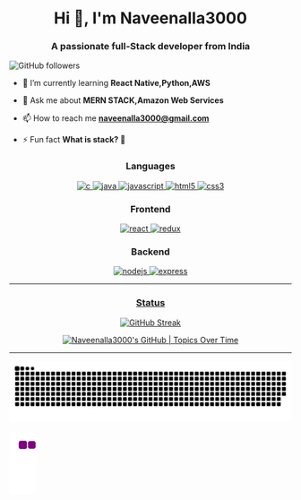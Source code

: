 <h1 align="center">Hi 👋, I'm Naveenalla3000</h1>
<h3 align="center">A passionate full-Stack developer from India</h3>

![GitHub followers](https://img.shields.io/github/followers/Naveenalla3000?style=plastic&logo=appveyor&labelColor=ffffff&color=fedcba&cacheSeconds=3600)


- 🌱 I’m currently learning **React Native,Python,AWS**

- 💬 Ask me about **MERN STACK,Amazon Web Services**

- 📫 How to reach me **naveenalla3000@gmail.com**

- ⚡ Fun fact **What is stack? 🤔**

<h3 align="center">Languages</h3>
<p align="center">
  <a href="https://www.cprogramming.com/" target="_blank"> 
    <img src="https://img.shields.io/badge/C%20programming-A8B9CC.svg?style=for-the-badge&logo=c&logoColor=white"
      alt="c"/>
  </a>
  <a href="https://www.java.com" target="_blank"> 
    <img src="https://img.shields.io/badge/Java-007396.svg?style=for-the-badge&logo=java&logoColor=white" 
      alt="java"/> 
  </a>
  <a href="https://developer.mozilla.org/en-US/docs/Web/JavaScript" target="_blank"> 
    <img src="https://img.shields.io/badge/Javascript-F7DF1E.svg?style=for-the-badge&logo=javascript&logoColor=black"
      alt="javascript"/> 
  </a>
  <a href="https://www.w3.org/html/" target="_blank"> 
    <img src="https://img.shields.io/badge/html-E34F26.svg?style=for-the-badge&logo=html5&logoColor=white"
      alt="html5"/> 
  </a>
  <a href="https://www.w3schools.com/css/" target="_blank">
    <img src="https://img.shields.io/badge/css-1572B6.svg?style=for-the-badge&logo=css3&logoColor=white"
      alt="css3"/>
  </a>
</p>


<h3 align="center">Frontend</h3>
<p align="center">
  <a href="https://reactjs.org/" target="_blank"> 
    <img src="https://img.shields.io/badge/reactjs-61DAFB.svg?style=for-the-badge&logo=react&logoColor=black"
      alt="react"/> 
  </a>
  <a href="https://redux.js.org" target="_blank"> 
    <img src="https://img.shields.io/badge/redux-764ABC.svg?style=for-the-badge&logo=redux&logoColor=white" alt="redux"/> 
  </a> 
  </a>
</p>


<h3 align="center">Backend</h3>
<p align="center">
  <a href="https://nodejs.org" target="_blank"> 
    <img src="https://img.shields.io/badge/node.js-339933.svg?style=for-the-badge&logo=nodedotjs&logoColor=white"
      alt="nodejs"/> 
  </a>
  <a href="https://expressjs.com" target="_blank">
    <img src="https://img.shields.io/badge/express-000000.svg?style=for-the-badge&logo=express&logoColor=white"
      alt="express" />
</p>

---
<div align="center">
<h3 align="center"> Status</h3>
  
[![GitHub Streak](https://streak-stats.demolab.com?user=Naveenalla3000&theme=highcontrast&hide_border=true&date_format=j%20M%5B%20Y%5D&mode=weekly)](https://git.io/streak-stats)
</br>

[![Naveenalla3000's GitHub | Topics Over Time](https://stats.quine.sh/Naveenalla3000/topics-over-time?theme=dark)](https://quine.sh?utm_source=widgets&utm_campaign=Naveenalla3000)

</div>

---

<p align="center">
  <img  src="https://raw.githubusercontent.com/Elanza-48/Elanza-48/main/resources/img/github-contribution-grid-snake.svg"
    alt="example" />
</p>

![snake gif](https://github.com/Naveenalla3000/Naveenalla3000/blob/output/github-contribution-grid-snake.gif)



